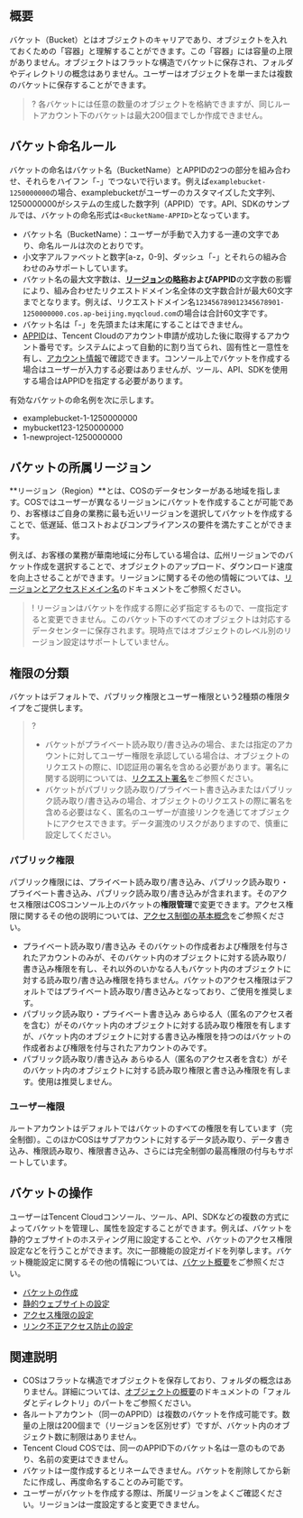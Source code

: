 ## 概要

バケット（Bucket）とはオブジェクトのキャリアであり、オブジェクトを入れておくための「容器」と理解することができます。この「容器」には容量の上限がありません。オブジェクトはフラットな構造でバケットに保存され、フォルダやディレクトリの概念はありません。ユーザーはオブジェクトを単一または複数のバケットに保存することができます。

>? 各バケットには任意の数量のオブジェクトを格納できますが、同じルートアカウント下のバケットは最大200個までしか作成できません。
>


## バケット命名ルール

バケットの命名はバケット名（BucketName）とAPPIDの2つの部分を組み合わせ、それらをハイフン「-」でつないで行います。例えば`examplebucket-1250000000`の場合、examplebucketがユーザーのカスタマイズした文字列、1250000000がシステムの生成した数字列（APPID）です。API、SDKのサンプルでは、バケットの命名形式は`<BucketName-APPID>`となっています。


- バケット名（BucketName）：ユーザーが手動で入力する一連の文字であり、命名ルールは次のとおりです。
 - 小文字アルファベットと数字[a-z，0-9]、ダッシュ「-」とそれらの組み合わせのみサポートしています。
 - バケット名の最大文字数は、**[リージョンの略称](https://intl.cloud.tencent.com/document/product/436/6224)**および**APPID**の文字数の影響により、組み合わせたリクエストドメイン名全体の文字数合計が最大60文字までとなります。例えば、リクエストドメイン名`123456789012345678901-1250000000.cos.ap-beijing.myqcloud.com`の場合は合計60文字です。
 - バケット名は「-」を先頭または末尾にすることはできません。
- [APPID](https://intl.cloud.tencent.com/document/product/436/18507)は、Tencent Cloudのアカウント申請が成功した後に取得するアカウント番号です。システムによって自動的に割り当てられ、固有性と一意性を有し、[アカウント情報](https://console.cloud.tencent.com/developer)で確認できます。コンソール上でバケットを作成する場合はユーザーが入力する必要はありませんが、ツール、API、SDKを使用する場合はAPPIDを指定する必要があります。


有効なバケットの命名例を次に示します。

- examplebucket-1-1250000000
- mybucket123-1250000000
- 1-newproject-1250000000


## バケットの所属リージョン
**リージョン（Region）**とは、COSのデータセンターがある地域を指します。COSではユーザーが異なるリージョンにバケットを作成することが可能であり、お客様はご自身の業務に最も近いリージョンを選択してバケットを作成することで、低遅延、低コストおよびコンプライアンスの要件を満たすことができます。

例えば、お客様の業務が華南地域に分布している場合は、広州リージョンでのバケット作成を選択することで、オブジェクトのアップロード、ダウンロード速度を向上させることができます。リージョンに関するその他の情報については、[リージョンとアクセスドメイン名](https://intl.cloud.tencent.com/document/product/436/6224)のドキュメントをご参照ください。

>! リージョンはバケットを作成する際に必ず指定するもので、一度指定すると変更できません。このバケット下のすべてのオブジェクトは対応するデータセンターに保存されます。現時点ではオブジェクトのレベル別のリージョン設定はサポートしていません。
>


## 権限の分類

バケットはデフォルトで、パブリック権限とユーザー権限という2種類の権限タイプをご提供します。

>?
>- バケットがプライベート読み取り/書き込みの場合、または指定のアカウントに対してユーザー権限を承認している場合は、オブジェクトのリクエストの際に、ID認証用の署名を含める必要があります。署名に関する説明については、[リクエスト署名](https://intl.cloud.tencent.com/document/product/436/7778)をご参照ください。
>- バケットがパブリック読み取り/プライベート書き込みまたはパブリック読み取り/書き込みの場合、オブジェクトのリクエストの際に署名を含める必要はなく、匿名のユーザーが直接リンクを通じてオブジェクトにアクセスできます。データ漏洩のリスクがありますので、慎重に設定してください。



### パブリック権限
パブリック権限には、プライベート読み取り/書き込み、パブリック読み取り・プライベート書き込み、パブリック読み取り/書き込みが含まれます。そのアクセス権限はCOSコンソール上のバケットの**権限管理**で変更できます。アクセス権限に関するその他の説明については、[アクセス制御の基本概念](https://intl.cloud.tencent.com/document/product/436/30581)をご参照ください。

- プライベート読み取り/書き込み
  そのバケットの作成者および権限を付与されたアカウントのみが、そのバケット内のオブジェクトに対する読み取り/書き込み権限を有し、それ以外のいかなる人もバケット内のオブジェクトに対する読み取り/書き込み権限を持ちません。バケットのアクセス権限はデフォルトではプライベート読み取り/書き込みとなっており、ご使用を推奨します。
- パブリック読み取り・プライベート書き込み
  あらゆる人（匿名のアクセス者を含む）がそのバケット内のオブジェクトに対する読み取り権限を有しますが、バケット内のオブジェクトに対する書き込み権限を持つのはバケットの作成者および権限を付与されたアカウントのみです。
- パブリック読み取り/書き込み
  あらゆる人（匿名のアクセス者を含む）がそのバケット内のオブジェクトに対する読み取り権限と書き込み権限を有します。使用は推奨しません。

### ユーザー権限

ルートアカウントはデフォルトではバケットのすべての権限を有しています（完全制御）。このほかCOSはサブアカウントに対するデータ読み取り、データ書き込み、権限読み取り、権限書き込み、さらには完全制御の最高権限の付与もサポートしています。




## バケットの操作


ユーザーはTencent Cloudコンソール、ツール、API、SDKなどの複数の方式によってバケットを管理し、属性を設定することができます。例えば、バケットを静的ウェブサイトのホスティング用に設定することや、バケットのアクセス権限設定などを行うことができます。次に一部機能の設定ガイドを列挙します。バケット機能設定に関するその他の情報については、[バケット概要](https://intl.cloud.tencent.com/document/product/436/13312)をご参照ください。 
- [バケットの作成](https://intl.cloud.tencent.com/document/product/436/13309)
- [静的ウェブサイトの設定](https://intl.cloud.tencent.com/document/product/436/14984)
- [アクセス権限の設定](https://intl.cloud.tencent.com/document/product/436/13315)
- [リンク不正アクセス防止の設定](https://intl.cloud.tencent.com/document/product/436/13319)



## 関連説明

- COSはフラットな構造でオブジェクトを保存しており、フォルダの概念はありません。詳細については、[オブジェクトの概要](https://intl.cloud.tencent.com/document/product/436/13324)のドキュメントの「フォルダとディレクトリ」のパートをご参照ください。
- 各ルートアカウント（同一のAPPID）は複数のバケットを作成可能です。数量の上限は200個まで（リージョンを区別せず）ですが、バケット内のオブジェクト数に制限はありません。
- Tencent Cloud COSでは、同一のAPPID下のバケット名は一意のものであり、名前の変更はできません。
- バケットは一度作成するとリネームできません。バケットを削除してから新たに作成し、再度命名することのみ可能です。
- ユーザーがバケットを作成する際は、所属リージョンをよくご確認ください。リージョンは一度設定すると変更できません。

